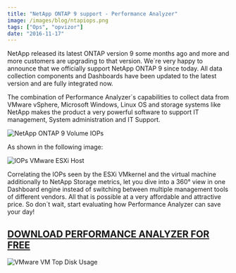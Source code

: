 ```yaml
---
title: "NetApp ONTAP 9 support - Performance Analyzer"
image: /images/blog/ntapiops.png
tags: ["Ops", "opvizor"]
date: "2016-11-17"
---
```


NetApp released its latest ONTAP version 9 some months ago and more and more customers are upgrading to that version. We´re very happy to announce that we officially support NetApp ONTAP 9 since today. All data collection components and Dashboards have been updated to the latest version and are fully integrated now.

The combination of Performance Analyzer´s capabilities to collect data from VMware vSphere, Microsoft Windows, Linux OS and storage systems like NetApp makes the product a very powerful software to support IT management, System administration and IT Support. 

![NetApp ONTAP 9 Volume IOPs](/images/blog/ntapiops.png)

As shown in the following image:

![IOPs VMware ESXi Host](/images/blog/iopsvmhost.png)

Correlating the IOPs seen by the ESXi VMkernel and the virtual machine additionally to NetApp Storage metrics, let you dive into a 360° view in one Dashboard engine instead of switching between multiple management tools of different vendors. All that is possible at a very affordable and attractive price. So don´t wait, start evaluating how Performance Analyzer can save your day!

## [DOWNLOAD PERFORMANCE ANALYZER FOR FREE](http://try.opvizor.com/opvizor-perfanalyzer-product-page/)

![VMware VM Top Disk Usage](/images/blog/vmiops.png)
